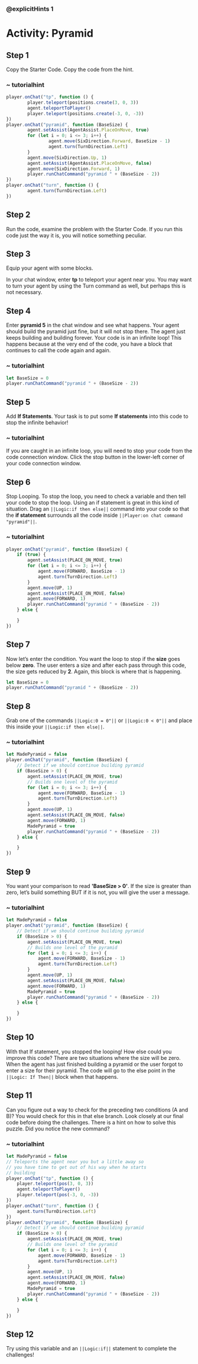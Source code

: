 ### @explicitHints 1

# Activity: Pyramid

## Step 1
Copy the Starter Code. Copy the code from the hint.

### ~ tutorialhint
```javascript
player.onChat("tp", function () {
        player.teleport(positions.create(3, 0, 3))
        agent.teleportToPlayer() 
        player.teleport(positions.create(-3, 0, -3)) 
}) 
player.onChat("pyramid", function (BaseSize) {
        agent.setAssist(AgentAssist.PlaceOnMove, true)
        for (let i = 0; i <= 3; i++) {
                agent.move(SixDirection.Forward, BaseSize - 1)
                agent.turn(TurnDirection.Left)
        } 
        agent.move(SixDirection.Up, 1)
        agent.setAssist(AgentAssist.PlaceOnMove, false)
        agent.move(SixDirection.Forward, 1)
        player.runChatCommand("pyramid " + (BaseSize - 2))
})
player.onChat("turn", function () {
        agent.turn(TurnDirection.Left)
})
```
## Step 2
Run the code, examine the problem with the Starter Code. If you run this code just the way it is, you will notice something peculiar. 

## Step 3
Equip your agent with some blocks.

In your chat window, enter **tp** to teleport your agent near you. You may want to turn your agent by using the Turn command as well, but perhaps this is not necessary.

## Step 4
Enter **pyramid 5** in the chat window and see what happens. Your agent should build the pyramid just fine, but it will not stop there. The agent just keeps building and building forever. Your code is in an infinite loop! This happens because at the very end of the code, you have a block that continues to call the code again and again.

### ~ tutorialhint
``` javascript
let BaseSize = 0
player.runChatCommand("pyramid " + (BaseSize - 2))
```

## Step 5
Add **If Statements**. Your task is to put some **If statements** into this code to stop the infinite behavior! 

### ~ tutorialhint
If you are caught in an infinite loop, you will need to stop your code from the code connection window. Click the stop button in the lower-left corner of your code connection window.

## Step 6
Stop Looping. To stop the loop, you need to check a variable and then tell your code to stop the loop. Using an if statement is great in this kind of situation. Drag an ``||Logic:if then else||`` command into your code so that the **if statement** surrounds all the code inside ``||Player:on chat command "pyramid"||``.

### ~ tutorialhint
``` javascript
player.onChat("pyramid", function (BaseSize) {
    if (true) {
        agent.setAssist(PLACE_ON_MOVE, true)
        for (let i = 0; i <= 3; i++) {
            agent.move(FORWARD, BaseSize - 1)
            agent.turn(TurnDirection.Left)
        }
        agent.move(UP, 1)
        agent.setAssist(PLACE_ON_MOVE, false)
        agent.move(FORWARD, 1)
        player.runChatCommand("pyramid " + (BaseSize - 2))
    } else {

    }
})
```

## Step 7
Now let’s enter the condition. You want the loop to stop if the **size** goes below **zero**. The user enters a size and after each pass through this code, the size gets reduced by **2**. Again, this block is where that is happening.

``` javascript
let BaseSize = 0
player.runChatCommand("pyramid " + (BaseSize - 2))
```

## Step 8
Grab one of the commands ``||Logic:0 = 0"||`` or ``||Logic:0 < 0"||`` and place this inside your ``||Logic:if then else||``.

### ~ tutorialhint
``` javascript
let MadePyramid = false
player.onChat("pyramid", function (BaseSize) {
    // Detect if we should continue building pyramid
    if (BaseSize > 0) {
        agent.setAssist(PLACE_ON_MOVE, true)
        // Builds one level of the pyramid
        for (let i = 0; i <= 3; i++) {
            agent.move(FORWARD, BaseSize - 1)
            agent.turn(TurnDirection.Left)
        }
        agent.move(UP, 1)
        agent.setAssist(PLACE_ON_MOVE, false)
        agent.move(FORWARD, 1)
        MadePyramid = true
        player.runChatCommand("pyramid " + (BaseSize - 2))
    } else {

    }
})

```

## Step 9
You want your comparison to read **'BaseSize > 0'**. If the size is greater than zero, let’s build something BUT if it is not, you will give the user a message.

### ~ tutorialhint
``` javascript
let MadePyramid = false
player.onChat("pyramid", function (BaseSize) {
    // Detect if we should continue building pyramid
    if (BaseSize > 0) {
        agent.setAssist(PLACE_ON_MOVE, true)
        // Builds one level of the pyramid
        for (let i = 0; i <= 3; i++) {
            agent.move(FORWARD, BaseSize - 1)
            agent.turn(TurnDirection.Left)
        }
        agent.move(UP, 1)
        agent.setAssist(PLACE_ON_MOVE, false)
        agent.move(FORWARD, 1)
        MadePyramid = true
        player.runChatCommand("pyramid " + (BaseSize - 2))
    } else {

    }
})
```

## Step 10
With that If statement, you stopped the looping! How else could you improve this code? There are two situations where the size will be zero. When the agent has just finished building a pyramid or the user forgot to enter a size for their pyramid. The code will go to the else point  in the ``||Logic: If Then||`` block when that happens.

## Step 11
Can you figure out a way to check for the preceding two conditions (A and B)? You would check for this in that else branch. Look closely at our final code before doing the challenges. There is a hint on how to solve this puzzle. Did you notice the new command?

### ~ tutorialhint
``` javascript
let MadePyramid = false
// Teleports the agent near you but a little away so
// you have time to get out of his way when he starts
// building
player.onChat("tp", function () {
    player.teleport(pos(3, 0, 3))
    agent.teleportToPlayer()
    player.teleport(pos(-3, 0, -3))
})
player.onChat("turn", function () {
    agent.turn(TurnDirection.Left)
})
player.onChat("pyramid", function (BaseSize) {
    // Detect if we should continue building pyramid
    if (BaseSize > 0) {
        agent.setAssist(PLACE_ON_MOVE, true)
        // Builds one level of the pyramid
        for (let i = 0; i <= 3; i++) {
            agent.move(FORWARD, BaseSize - 1)
            agent.turn(TurnDirection.Left)
        }
        agent.move(UP, 1)
        agent.setAssist(PLACE_ON_MOVE, false)
        agent.move(FORWARD, 1)
        MadePyramid = true
        player.runChatCommand("pyramid " + (BaseSize - 2))
    } else {

    }
})
```

## Step 12
Try using this variable and an ``||Logic:if||`` statement to complete the challenges!
